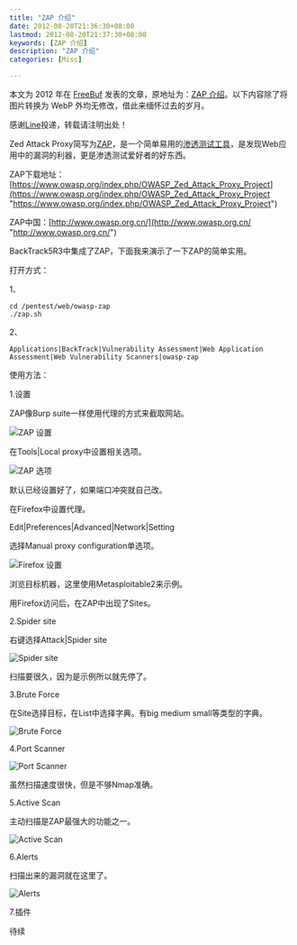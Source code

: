 ```yaml
---
title: "ZAP 介绍"
date: 2012-08-20T21:36:30+08:00
lastmod: 2012-08-20T21:37:30+08:00
keywords: [ZAP 介绍]
description: "ZAP 介绍"
categories: [Misc]

---
```


本文为 2012 年在 [FreeBuf](https://www.freebuf.com/ "FreeBuf") 发表的文章，原地址为：[ZAP 介绍](https://www.freebuf.com/sectool/5427.html "ZAP 介绍")。以下内容除了将图片转换为 WebP 外均无修改，借此来缅怀过去的岁月。

感谢[Line](http://linehk.blog.com/ "Line")投递，转载请注明出处！

Zed Attack Proxy简写为[ZAP](http://www.freebuf.com/sectool/103803.html "ZAP")，是一个简单易用的[渗透测试工具](http://www.freebuf.com/sectool/96574.html "渗透测试工具")，是发现Web应用中的漏洞的利器，更是渗透测试爱好者的好东西。

ZAP下载地址：[https://www.owasp.org/index.php/OWASP_Zed_Attack_Proxy_Project](https://www.owasp.org/index.php/OWASP_Zed_Attack_Proxy_Project "https://www.owasp.org/index.php/OWASP_Zed_Attack_Proxy_Project")

ZAP中国：[http://www.owasp.org.cn/](http://www.owasp.org.cn/ "http://www.owasp.org.cn/")

BackTrack5R3中集成了ZAP，下面我来演示了一下ZAP的简单实用。

<!--more-->

打开方式：

1、

```shell
cd /pentest/web/owasp-zap
./zap.sh
```

2、

```text
Applications|BackTrack|Vulnerability Assessment|Web Application Assessment|Web Vulnerability Scanners|owasp-zap
```

使用方法：

1.设置

ZAP像Burp suite一样使用代理的方式来截取网站。

![ZAP 设置](/images/zap-introduction/zap-setting.webp "ZAP 设置")

在Tools|Local proxy中设置相关选项。

![ZAP 选项](/images/zap-introduction/zap-option.webp "ZAP 选项")

默认已经设置好了，如果端口冲突就自己改。

在Firefox中设置代理。

Edit|Preferences|Advanced|Network|Setting

选择Manual proxy configuration单选项。

![Firefox 设置](/images/zap-introduction/firefox-setting.webp "Firefox 设置")

浏览目标机器，这里使用Metasploitable2来示例。

用Firefox访问后，在ZAP中出现了Sites。

2.Spider site

右键选择Attack|Spider site

![Spider site](/images/zap-introduction/spider-site.webp "Spider site")

扫描要很久，因为是示例所以就先停了。

3.Brute Force

在Site选择目标，在List中选择字典。有big medium small等类型的字典。

![Brute Force](/images/zap-introduction/brute-force.webp "Brute Force")

4.Port Scanner

![Port Scanner](/images/zap-introduction/port-scanner.webp "Port Scanner")

虽然扫描速度很快，但是不够Nmap准确。

5.Active Scan

主动扫描是ZAP最强大的功能之一。

![Active Scan](/images/zap-introduction/active-scan.webp "Active Scan")

6.Alerts

扫描出来的漏洞就在这里了。

![Alerts](/images/zap-introduction/alerts.webp "Alerts")

7.插件

待续
